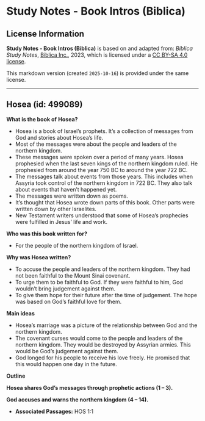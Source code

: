# Study Notes - Book Intros (Biblica)

## License Information

**Study Notes - Book Intros (Biblica)** is based on and adapted from: _Biblica Study Notes_, [Biblica Inc.](https://www.biblica.com/), 2023, which is licensed under a [CC BY-SA 4.0 license](https://creativecommons.org/licenses/by-sa/4.0/legalcode.en).

This markdown version (created `2025-10-16`) is provided under the same license.



--------------------------------

## Hosea (id: 499089)

**What is the book of** **Hosea?**

* Hosea is a book of Israel’s prophets. It’s a collection of messages from God and stories about Hosea’s life.
* Most of the messages were about the people and leaders of the northern kingdom.
* These messages were spoken over a period of many years. Hosea prophesied when the last seven kings of the northern kingdom ruled. He prophesied from around the year 750 BC to around the year 722 BC.
* The messages talk about events from those years. This includes when Assyria took control of the northern kingdom in 722 BC. They also talk about events that haven’t happened yet.
* The messages were written down as poems.
* It’s thought that Hosea wrote down parts of this book. Other parts were written down by other Israelites.
* New Testament writers understood that some of Hosea’s prophecies were fulfilled in Jesus’ life and work.

**Who was this book written for?**

* For the people of the northern kingdom of Israel.

**Why was Hosea written?**

* To accuse the people and leaders of the northern kingdom. They had not been faithful to the Mount Sinai covenant.
* To urge them to be faithful to God. If they were faithful to him, God wouldn’t bring judgement against them.
* To give them hope for their future after the time of judgement. The hope was based on God’s faithful love for them.

**Main ideas**

* Hosea’s marriage was a picture of the relationship between God and the northern kingdom.
* The covenant curses would come to the people and leaders of the northern kingdom. They would be destroyed by Assyrian armies. This would be God’s judgement against them.
* God longed for his people to receive his love freely. He promised that this would happen one day in the future.

**Outline**

**Hosea shares God’s messages through prophetic actions (1 – 3\).**

**God accuses and warns the northern kingdom (4 – 14\).**

* **Associated Passages:** HOS 1:1

